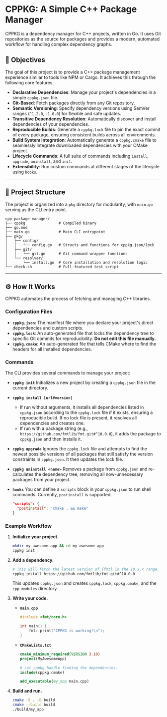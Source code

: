 # CPPKG: A Simple C++ Package Manager

CPPKG is a dependency manager for C++ projects, written in Go. It uses Git repositories as the source for packages and provides a modern, automated workflow for handling complex dependency graphs.

## 🎯 Objectives

The goal of this project is to provide a C++ package management experience similar to tools like NPM or Cargo. It achieves this through the following core features:

  * **Declarative Dependencies**: Manage your project's dependencies in a simple `cppkg.json` file.
  * **Git-Based**: Fetch packages directly from any Git repository.
  * **Semantic Versioning**: Specify dependency versions using SemVer ranges (`^1.2.0`, `~1.0.0`) for flexible and safe updates.
  * **Transitive Dependency Resolution**: Automatically discover and install dependencies of your dependencies.
  * **Reproducible Builds**: Generate a `cppkg.lock` file to pin the exact commit of every package, ensuring consistent builds across all environments.
  * **Build System Integration**: Automatically generate a `cppkg.cmake` file to seamlessly integrate downloaded dependencies with your CMake project.
  * **Lifecycle Commands**: A full suite of commands including `install`, `upgrade`, `uninstall`, and `init`.
  * **Extensibility**: Run custom commands at different stages of the lifecycle using `hooks`.

-----

## 📂 Project Structure

The project is organized into a `pkg` directory for modularity, with `main.go` serving as the CLI entry point.

```
cpp-package-manager/
├── cppkg               # Compiled binary
├── go.mod
├── main.go             # Main CLI entrypoint
├── pkg/
│   ├── config/
│   │   └── config.go   # Structs and functions for cppkg.json/lock
│   ├── git/
│   │   └── git.go      # Git command wrapper functions
│   └── resolver/
│       └── install.go  # Core installation and resolution logic
└── check.sh            # Full-featured test script
```

-----

## ⚙️ How It Works

CPPKG automates the process of fetching and managing C++ libraries.

### Configuration Files

  * **`cppkg.json`**: The manifest file where you declare your project's direct dependencies and custom scripts.
  * **`cppkg.lock`**: An auto-generated file that locks the dependency tree to specific Git commits for reproducibility. **Do not edit this file manually.**
  * **`cppkg.cmake`**: An auto-generated file that tells CMake where to find the headers for all installed dependencies.

### Commands

The CLI provides several commands to manage your project:

  * **`cppkg init`**
    Initializes a new project by creating a `cppkg.json` file in the current directory.

  * **`cppkg install [url#version]`**

      - If run without arguments, it installs all dependencies listed in `cppkg.json` according to the `cppkg.lock` file if it exists, ensuring a reproducible build. If no lock file is present, it resolves all dependencies and creates one.
      - If run with a package string (e.g., `https://github.com/fmtlib/fmt.git#^10.0.0`), it adds the package to `cppkg.json` and then installs it.

  * **`cppkg upgrade`**
    Ignores the `cppkg.lock` file and attempts to find the newest possible versions of all packages that still satisfy the version constraints in `cppkg.json`. It then updates the lock file.

  * **`cppkg uninstall <name>`**
    Removes a package from `cppkg.json` and re-calculates the dependency tree, removing all now-unnecessary packages from your project.

  * **`hooks`**
    You can define a `scripts` block in your `cppkg.json` to run shell commands. Currently, `postinstall` is supported.

    ```json
    "scripts": {
      "postinstall": "cmake . && make"
    }
    ```

### Example Workflow

1.  **Initialize your project.**

    ```sh
    mkdir my-awesome-app && cd my-awesome-app
    cppkg init
    ```

2.  **Add a dependency.**

    ```sh
    # This will fetch the latest version of {fmt} in the 10.x.x range.
    cppkg install https://github.com/fmtlib/fmt.git#^10.0.0
    ```

    This updates `cppkg.json` and creates `cppkg.lock`, `cppkg.cmake`, and the `cpp_modules` directory.

3.  **Write your code.**

      * **`main.cpp`**
        ```cpp
        #include <fmt/core.h>

        int main() {
            fmt::print("CPPKG is working!\n");
        }
        ```
      * **`CMakeLists.txt`**
        ```cmake
        cmake_minimum_required(VERSION 3.10)
        project(MyAwesomeApp)

        # Let cppkg handle finding the dependencies.
        include(cppkg.cmake)

        add_executable(my_app main.cpp)
        ```

4.  **Build and run.**

    ```sh
    cmake -S . -B build
    cmake --build build
    ./build/my_app
    ```